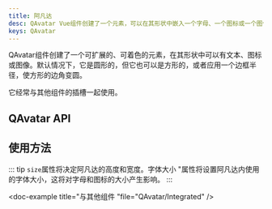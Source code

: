 ```yaml
---
title: 阿凡达
desc: QAvatar Vue组件创建了一个元素，可以在其形状中嵌入一个字母、一个图标或一个图像。
keys: QAvatar
---
```

QAvatar组件创建了一个可扩展的、可着色的元素，在其形状中可以有文本、图标或图像。默认情况下，它是圆形的，但它也可以是方形的，或者应用一个边框半径，使方形的边角变圆。

它经常与其他组件的插槽一起使用。

## QAvatar API

<doc-api file="QAvatar" />

## 使用方法

::: tip
`size`属性将决定阿凡达的高度和宽度。字体大小 "属性将设置阿凡达内使用的字体大小，这将对字母和图标的大小产生影响。
:::

<doc-example title="基本" file="QAvatar/Basic" />

<doc-example title="标准尺寸" file="QAvatar/StandardSizes" />

<doc-example title="方形" file="QAvatar/Square" />

<doc-example title="圆形" file="QAvatar/Rounded" />

<doc-example title="与其他组件 "file="QAvatar/Integrated" />
